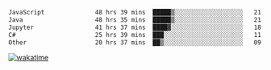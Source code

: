 <!--START_SECTION:waka-->

```txt
JavaScript              48 hrs 39 mins  █████▒░░░░░░░░░░░░░░░░░░░   21.64 %
Java                    48 hrs 35 mins  █████▒░░░░░░░░░░░░░░░░░░░   21.62 %
Jupyter                 41 hrs 37 mins  ████▓░░░░░░░░░░░░░░░░░░░░   18.52 %
C#                      25 hrs 39 mins  ███░░░░░░░░░░░░░░░░░░░░░░   11.41 %
Other                   20 hrs 37 mins  ██▒░░░░░░░░░░░░░░░░░░░░░░   09.18 %
```

<!--END_SECTION:waka-->
[![wakatime](https://wakatime.com/badge/user/6c2f442e-41b4-42e3-bc06-d5d8203ad1da.svg)](https://wakatime.com/@6c2f442e-41b4-42e3-bc06-d5d8203ad1da)
